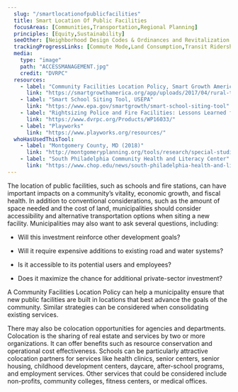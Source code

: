 ```yaml
---
  slug: "/smartlocationofpublicfacilities"
  title: Smart Location Of Public Facilities
  focusAreas: [Communities,Transportation,Regional Planning]
  principles: [Equity,Sustainability]
  seeOther: [Neighborhood Design Codes & Ordinances and Revitalization Plans]
  trackingProgressLinks: [Commute Mode,Land Consumption,Transit Ridership]
  media: 
    type: "image"
    path: "ACCESSMANAGEMENT.jpg"
    credit: "DVRPC"
  resources: 
    - label: "Community Facilities Location Policy, Smart Growth America"
      link: "https://smartgrowthamerica.org/app/uploads/2017/04/rural-toolkit_community-facilities.pdf"
    - label: "Smart School Siting Tool, USEPA"
      link: "https://www.epa.gov/smartgrowth/smart-school-siting-tool"
    - label: "Rightsizing Police and Fire Facilities: Lessons Learned from Five Cities, DVRPC"
      link: "https://www.dvrpc.org/Products/WP16033/"
    - label: "Playworks"
      link: "https://www.playworks.org/resources/"
  whoHasUsedThisTool: 
    - label: "Montgomery County, MD (2018)"
      link: "http://montgomeryplanning.org/tools/research/special-studies/colocation-of-public-facilities/"
    - label: "South Philadelphia Community Health and Literacy Center"
      link: "https://www.chop.edu/news/south-philadelphia-health-and-literacy-center-special-synergy"
---
```


The location of public facilities, such as schools and fire stations, can have important impacts on a community’s vitality, economic growth, and fiscal health. In addition to conventional considerations, such as the amount of space needed and the cost of land, municipalities should consider accessibility and alternative transportation options when siting a new facility. Municipalities may also want to ask several questions, including:

- Will this investment reinforce other development goals?

- Will it require expensive additions to existing road and water systems?

- Is it accessible to its potential users and employees?

- Does it maximize the chance for additional private-sector investment?

A Community Facilities Location Policy can help a municipality ensure that new public facilities are built in locations that best advance the goals of the community. Similar strategies can be considered when consolidating existing services.

There may also be colocation opportunities for agencies and departments. Colocation is the sharing of real estate and services by two or more organizations. It can offer benefits such as resource conservation and operational cost effectiveness. Schools can be particularly attractive colocation partners for services like health clinics, senior centers, senior housing, childhood development centers, daycare, after-school programs, and employment services. Other services that could be considered include non-profits, community colleges, fitness centers, or medical offices.
